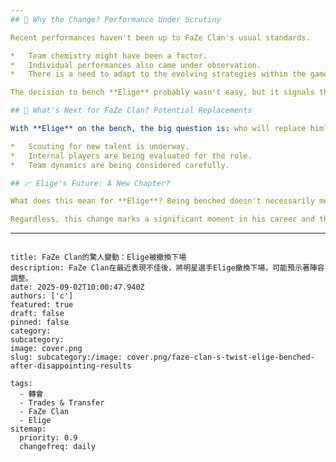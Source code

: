 ```yaml
---
## 🤔 Why the Change? Performance Under Scrutiny

Recent performances haven't been up to FaZe Clan's usual standards.

*   Team chemistry might have been a factor.
*   Individual performances also came under observation.
*   There is a need to adapt to the evolving strategies within the game.

The decision to bench **Elige** probably wasn't easy, but it signals that FaZe Clan is serious about getting back to winning ways.

## 🔄 What's Next for FaZe Clan? Potential Replacements

With **Elige** on the bench, the big question is: who will replace him? FaZe Clan has a few options. They could bring in a new player from outside the team, or they could promote someone from their existing roster. It's a crucial decision that could significantly impact their future performance.

*   Scouting for new talent is underway.
*   Internal players are being evaluated for the role.
*   Team dynamics are being considered carefully.

## 📈 Elige's Future: A New Chapter?

What does this mean for **Elige**? Being benched doesn't necessarily mean the end of his time with FaZe Clan. It could be an opportunity for him to work on specific areas of his game and come back stronger. Alternatively, he might explore opportunities with other teams.

Regardless, this change marks a significant moment in his career and the overall landscape of competitive gaming. It will be interesting to see what he does next!

```
---
```

title: FaZe Clan的驚人變動：Elige被撤換下場
description: FaZe Clan在最近表現不佳後，將明星選手Elige撤換下場，可能預示著陣容調整。
date: 2025-09-02T10:00:47.940Z
authors: ['c']
featured: true
draft: false
pinned: false
category:
subcategory:
image: cover.png
slug: subcategory:/image: cover.png/faze-clan-s-twist-elige-benched-after-disappointing-results

tags:
  - 轉會
  - Trades & Transfer
  - FaZe Clan
  - Elige
sitemap:
  priority: 0.9
  changefreq: daily
